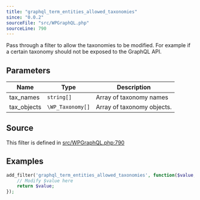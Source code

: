 ```yaml
---
title: "graphql_term_entities_allowed_taxonomies"
since: "0.0.2"
sourceFile: "src/WPGraphQL.php"
sourceLine: 790
---
```



Pass through a filter to allow the taxonomies to be modified.
For example if a certain taxonomy should not be exposed to the GraphQL API.

## Parameters

| Name | Type | Description |
|------|------|-------------|
| tax_names | `string[]` | Array of taxonomy names |
| tax_objects | `\WP_Taxonomy[]` | Array of taxonomy objects. |




## Source

This filter is defined in [src/WPGraphQL.php:790](https://github.com/wp-graphql/wp-graphql/blob/develop/src/WPGraphQL.php#L790)


## Examples

```php
add_filter('graphql_term_entities_allowed_taxonomies', function($value, $tax_names, $tax_objects) {
    // Modify $value here
    return $value;
});
```